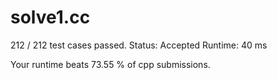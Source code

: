 # solve1.cc

212 / 212 test cases passed.
Status: Accepted
Runtime: 40 ms

Your runtime beats 73.55 % of cpp submissions.

